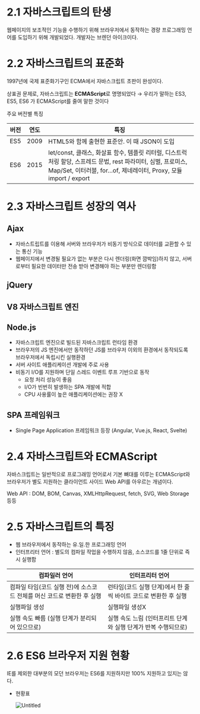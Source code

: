 # 2.1 자바스크립트의 탄생

웹페이지의 보조적인 기능을 수행하기 위해 브라우저에서 동작하는 경량 프로그래밍 언어를 도입하기 위해 개발되었다. 개발자는 브렌던 아이크이다.

# 2.2 자바스크립트의 표준화

1997년에 국제 표준화기구인 ECMA에서 자바스크립트 초판이 완성이다.

상표권 문제로, 자바스크립트는 **ECMAScript**로 명명되었다 → 우리가 말하는 ES3, ES5, ES6 가 ECMAScript를 줄여 말한 것이다

주요 버전별 특징

|버전|연도|특징|
|---|---|---|
|ES5|2009|HTML5와 함께 출현한 표준안. 이 때 JSON이 도입|
|ES6|2015|let/const, 클래스, 화살표 함수, 템플릿 리터럴, 디스트럭처링 할당, 스프레드 문법, rest 파라미터, 심벌, 프로미스, Map/Set, 이터러블, for…of, 제네레이터, Proxy, 모듈 import / export|

# 2.3 자바스크립트 성장의 역사

## Ajax

- 자바스트립트를 이용해 서버와 브라우저가 비동기 방식으로 데이터를 교환할 수 있는 통신 기능
- 웹페이지에서 변경될 필요가 없는 부분은 다시 렌더링(화면 깜박임)하지 않고, 서버로부터 필요한 데이터만 전송 받아 변경해야 하는 부분만 렌더링함

## jQuery

## V8 자바스크립트 엔진

## Node.js

- 자바스크립트 엔진으로 빌드된 자바스크립트 런타임 환경
- 브라우저의 JS 엔진에서만 동작하던 JS를 브라우저 이외의 환경에서 동작되도록 브라우저에서 독립시킨 실행환경
- 서버 사이트 애플리케이션 개발에 주로 사용
- 비동기 I/O를 지원하며 단일 스레드 이벤트 루프 기반으로 동작
    - 요청 처리 성능이 좋음
    - I/O가 빈번히 발생하는 SPA 개발에 적합
    - CPU 사용률이 높은 애플리케이션에는 권장 X

## SPA 프레임워크

- Single Page Application 프레임워크 등장 (Angular, Vue.js, React, Svelte)

# 2.4 자바스크립트와 ECMAScript

자바스크립트는 일반적으로 프로그래밍 언어로서 기본 뼈대를 이루는 ECMAScript와 브라우저가 별도 지원하는 클라이언트 사이드 Web API를 아우르는 개념이다.

Web API : DOM, BOM, Canvas, XMLHttpRequest, fetch, SVG, Web Storage 등등

# 2.5 자바스크립트의 특징

- 웹 브라우저에서 동작하는 유.일.한 프로그래밍 언어
- 인터프리터 언어 : 별도의 컴파일 작업을 수행하지 않음, 소스코드를 1줄 단위로 즉시 실행함

|컴파일러 언어|인터프리터 언어|
|---|---|
|컴파일 타임(코드 실행 전)에 소스코드 전체를 머신 코드로 변환한 후 실행|런타임(코드 실행 단계)에서 한 줄씩 바이트 코드로 변환한 후 실행|
|실행파일 생성|실행파일 생성X|
|실행 속도 빠름 (실행 단계가 분리되어 있으므로)|실행 속도 느림 (인터프리트 단계와 실행 단계가 반복 수행되므로)|

# 2.6 ES6 브라우저 지원 현황

IE를 제외한 대부분의 모던 브라우저는 ES6를 지원하지만 100% 지원하고 있지는 않다.

- 현황표
    
    ![Untitled](https://prod-files-secure.s3.us-west-2.amazonaws.com/2f405bed-3059-484f-b33a-29adfc0b2a4f/5acd6065-87b5-478d-9221-1ddea4d63fab/Untitled.png)